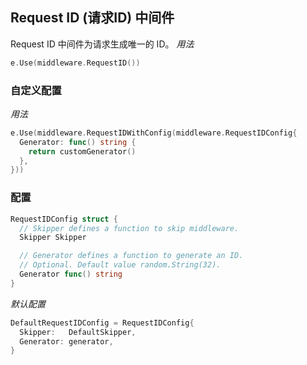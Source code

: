 ## Request ID (请求ID) 中间件

Request ID 中间件为请求生成唯一的 ID。
_用法_

```go
e.Use(middleware.RequestID())
```

### 自定义配置

_用法_

```go
e.Use(middleware.RequestIDWithConfig(middleware.RequestIDConfig{
  Generator: func() string {
    return customGenerator()
  },
}))
```

### 配置


```go
RequestIDConfig struct {
  // Skipper defines a function to skip middleware.
  Skipper Skipper

  // Generator defines a function to generate an ID.
  // Optional. Default value random.String(32).
  Generator func() string
}
```

_默认配置_

```go
DefaultRequestIDConfig = RequestIDConfig{
  Skipper:   DefaultSkipper,
  Generator: generator,
}
```